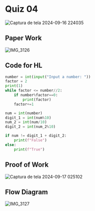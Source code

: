 # Quiz 04

![Captura de tela 2024-09-16 224035](https://github.com/user-attachments/assets/8ade851f-dd17-4f1b-bcd2-b36efce86629)


## Paper Work

![IMG_3126](https://github.com/user-attachments/assets/aee1e469-8eeb-4952-b9a1-e025dc174775)

## Code for HL

```py
number = int(input("Input a number: "))
factor = 2
print(1)
while factor <= number//2:
    if number%factor==0:
        print(factor)
    factor+=1

num = int(number)
digit_1 = int(num%10)
num_2 = int(num/10)
digit_2 = int(num_2%10)

if num != digit_1 + digit_2:
    print(f"False")
else:
    print(f"True")

```

## Proof of Work

![Captura de tela 2024-09-17 025102](https://github.com/user-attachments/assets/f65b4de6-6d67-4aa2-aa28-3fddee09f57b)


## Flow Diagram

![IMG_3127](https://github.com/user-attachments/assets/bdbd22c8-eaf1-40ad-8351-104273ed560c)


